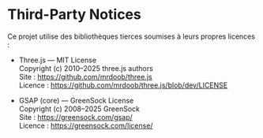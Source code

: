 # Third-Party Notices

Ce projet utilise des bibliothèques tierces soumises à leurs propres licences :

- Three.js — MIT License  
  Copyright (c) 2010–2025 three.js authors  
  Site : https://github.com/mrdoob/three.js  
  Licence : https://github.com/mrdoob/three.js/blob/dev/LICENSE

- GSAP (core) — GreenSock License  
  Copyright (c) 2008–2025 GreenSock  
  Site : https://greensock.com/gsap/  
  Licence : https://greensock.com/license/
